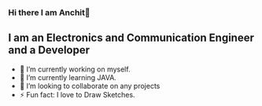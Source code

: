 ### Hi there I am Anchit👋

## I am an Electronics and Communication Engineer and a Developer


- 🔭 I’m currently working on myself.
- 🌱 I’m currently learning JAVA.
- 👯 I’m looking to collaborate on any projects
- ⚡ Fun fact: I love to Draw Sketches.





